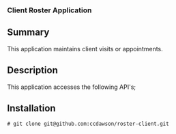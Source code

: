 ### Client Roster Application

## Summary

This application maintains client visits or appointments.

## Description

This application accesses the following API's;

## Installation

```shell
# git clone git@github.com:ccdawson/roster-client.git
```